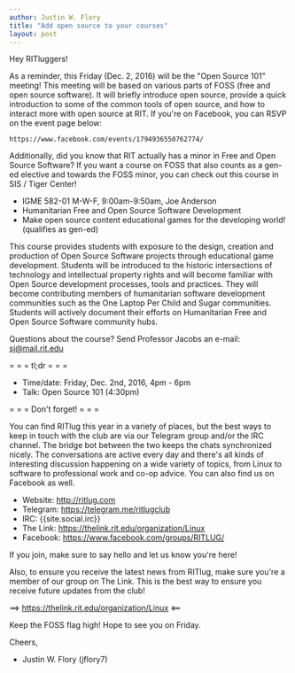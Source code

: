 ```yaml
---
author: Justin W. Flory
title: "Add open source to your courses"
layout: post
---
```


Hey RITluggers!

As a reminder, this Friday (Dec. 2, 2016) will be the "Open Source 101" meeting! This meeting will be based on various parts of FOSS (free and open source software). It will briefly introduce open source, provide a quick introduction to some of the common tools of open source, and how to interact more with open source at RIT. If you're on Facebook, you can RSVP on the event page below:

    https://www.facebook.com/events/1794936550762774/

Additionally, did you know that RIT actually has a minor in Free and Open Source Software? If you want a course on FOSS that also counts as a gen-ed elective and towards the FOSS minor, you can check out this course in SIS / Tiger Center!

 
* IGME 582-01 M-W-F, 9:00am-9:50am, Joe Anderson
* Humanitarian Free and Open Source Software Development
* Make open source content educational games for the developing world! (qualifies as gen-ed)

This course provides students with exposure to the design, creation and production of Open Source Software projects through educational game development. Students will be introduced to the historic intersections of technology and intellectual property rights and will become familiar with Open Source development processes, tools and practices. They will become contributing members of humanitarian software development communities such as the One Laptop Per Child and Sugar communities. Students will actively document their efforts on Humanitarian Free and Open Source Software community hubs.

Questions about the course? Send Professor Jacobs an e-mail: sj@mail.rit.edu


= = =  tl;dr  = = =

* Time/date: Friday, Dec. 2nd, 2016, 4pm - 6pm
* Talk:      Open Source 101 (4:30pm)


= = =  Don't forget!  = = =

You can find RITlug this year in a variety of places, but the best ways to keep in touch with the club are via our Telegram group and/or the IRC channel. The bridge bot between the two keeps the chats synchronized nicely. The conversations are active every day and there's all kinds of interesting discussion happening on a wide variety of topics, from Linux to software to professional work and co-op advice. You can also find us on Facebook as well.

* Website:  http://ritlug.com
* Telegram: https://telegram.me/ritlugclub
* IRC:      {{site.social.irc}}
* The Link: https://thelink.rit.edu/organization/Linux
* Facebook: https://www.facebook.com/groups/RITLUG/

If you join, make sure to say hello and let us know you're here!

Also, to ensure you receive the latest news from RITlug, make sure you're a member of our group on The Link. This is the best way to ensure you receive future updates from the club!

==> https://thelink.rit.edu/organization/Linux <==


Keep the FOSS flag high! Hope to see you on Friday.

Cheers,
- Justin W. Flory (jflory7)
